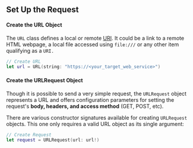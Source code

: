 ## Set Up the Request

#### Create the URL Object

The `URL` class defines a local or remote [URI](https://en.wikipedia.org/wiki/Uniform_Resource_Identifier). It could be a link to a remote HTML webpage, a local file accessed using `file:///` or any other item qualifying as a `URI.`

```swift
// Create URL
let url = URL(string: "https://<your_target_web_service>")
```

<!-- > -->

#### Create the URLRequest Object

Though it is possible to send a very simple request, the `URLRequest` object represents a URL and offers configuration parameters for setting the request's **body, headers, and access method** (GET, POST, etc).

There are various constructor signatures available for creating `URLRequest` objects. This one only requires a valid URL object as its single argument:

```swift
// Create Request
let request = URLRequest(url: url!)
```

<!-- > -->
